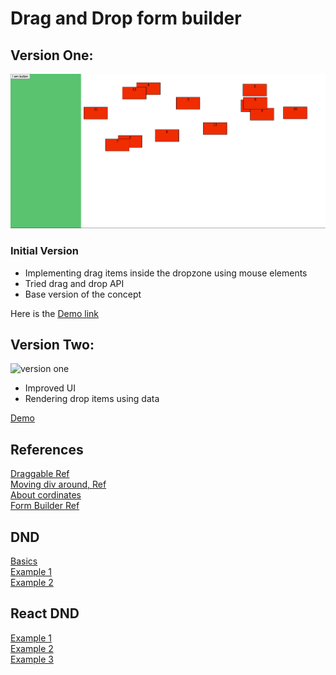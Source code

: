# Drag and Drop form builder

## Version One:
![version one](./versionOne/assets/version-one.png)
### Initial Version
- Implementing drag items inside the dropzone using mouse elements
- Tried drag and drop API
- Base version of the concept

Here is the [Demo link ](https://laughing-edison-270381.netlify.app/)

## Version Two:
![version one](./versionTwo/assets/version-one.png)
- Improved UI
- Rendering drop items using data

[Demo](https://sharp-lewin-7964ae.netlify.app/)


## References
[Draggable Ref](https://glitch.com/edit/#!/frosted-deeply-tango?path=script.js%3A47%3A2) \
[Moving div around, Ref](https://www.tnado.com/blog/javascript-move-div-with-the-mouse/?cookie=accept) \
[About cordinates](https://javascript.info/size-and-scroll#geometry) \
[Form Builder Ref](https://formbuilder.online/) 

## DND 
[Basics](https://www.html5rocks.com/en/tutorials/dnd/basics/) \
[Example 1](https://codepen.io/tieppt/pen/GZPVjx?editors=1010) \
[Example 2](https://codepen.io/Mayar-Shah/pen/pBMXOV)

## React DND 
[Example 1](https://blog.logrocket.com/create-a-drag-and-drop-component-with-react-dropzone/) \
[Example 2](https://codepen.io/hussard/pen/XWWjybb?editors=1010) \
[Example 3](https://codepen.io/marklc44/pen/qNqoBZ?editors=0010)
